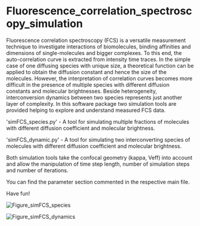 # Fluorescence_correlation_spectroscopy_simulation

Fluorescence correlation spectroscopy (FCS) is a versatile measurement technique to investigate interactions of biomolecules, binding affinities and dimensions of single-molecules and bigger complexes. To this end, the auto-correlation curve is extracted from intensity time traces. In the simple case of one diffusing species 
with unique size, a theoretical function can be applied to obtain the diffusion constant and hence the size of the molecules. However, the interpretation of correlation curves becomes more difficult in the presence of multiple species with different diffusion constants and molecular brightnesses. Beside heterogeneity, interconversion dynamics between two species represents just another layer of complexity. In this software package two simulation tools are provided helping to explore and understand measured FCS data.

'simFCS_species.py' - A tool for simulating multiple fractions of molecules with different diffusion coefficient and molecular brightness.

'simFCS_dynamic.py' - A tool for simulating two interconverting species of molecules with different diffusion coefficient and molecular brightness.

Both simulation tools take the confocal geometry (kappa, Veff) into account and allow the manipulation of time step length, number of simulation steps and number of
iterations.

You can find the parameter section commented in the respective main file.

Have fun!

![Figure_simFCS_species](https://user-images.githubusercontent.com/58071484/134956332-4ecbb059-c33c-4b0e-85ea-cacbdb648beb.png)

![Figure_simFCS_dynamics](https://user-images.githubusercontent.com/58071484/134976700-ee7a07fe-b618-4aa7-92a2-cab62ac1c30f.png)
